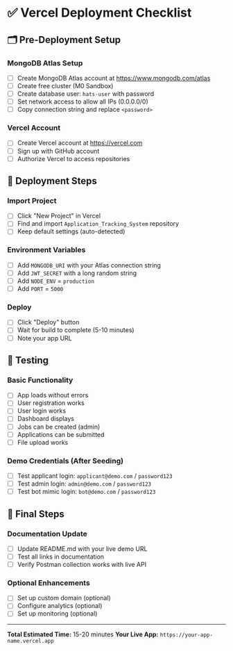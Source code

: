 # ✅ Vercel Deployment Checklist

## 🗂️ Pre-Deployment Setup

### MongoDB Atlas Setup
- [ ] Create MongoDB Atlas account at https://www.mongodb.com/atlas
- [ ] Create free cluster (M0 Sandbox)
- [ ] Create database user: `hats-user` with password
- [ ] Set network access to allow all IPs (0.0.0.0/0)
- [ ] Copy connection string and replace `<password>`

### Vercel Account
- [ ] Create Vercel account at https://vercel.com
- [ ] Sign up with GitHub account
- [ ] Authorize Vercel to access repositories

## 🚀 Deployment Steps

### Import Project
- [ ] Click "New Project" in Vercel
- [ ] Find and import `Application_Tracking_System` repository
- [ ] Keep default settings (auto-detected)

### Environment Variables
- [ ] Add `MONGODB_URI` with your Atlas connection string
- [ ] Add `JWT_SECRET` with a long random string
- [ ] Add `NODE_ENV` = `production`
- [ ] Add `PORT` = `5000`

### Deploy
- [ ] Click "Deploy" button
- [ ] Wait for build to complete (5-10 minutes)
- [ ] Note your app URL

## 🧪 Testing

### Basic Functionality
- [ ] App loads without errors
- [ ] User registration works
- [ ] User login works
- [ ] Dashboard displays
- [ ] Jobs can be created (admin)
- [ ] Applications can be submitted
- [ ] File upload works

### Demo Credentials (After Seeding)
- [ ] Test applicant login: `applicant@demo.com` / `password123`
- [ ] Test admin login: `admin@demo.com` / `password123`
- [ ] Test bot mimic login: `bot@demo.com` / `password123`

## 📝 Final Steps

### Documentation Update
- [ ] Update README.md with your live demo URL
- [ ] Test all links in documentation
- [ ] Verify Postman collection works with live API

### Optional Enhancements
- [ ] Set up custom domain (optional)
- [ ] Configure analytics (optional)
- [ ] Set up monitoring (optional)

---

**Total Estimated Time:** 15-20 minutes
**Your Live App:** `https://your-app-name.vercel.app`
